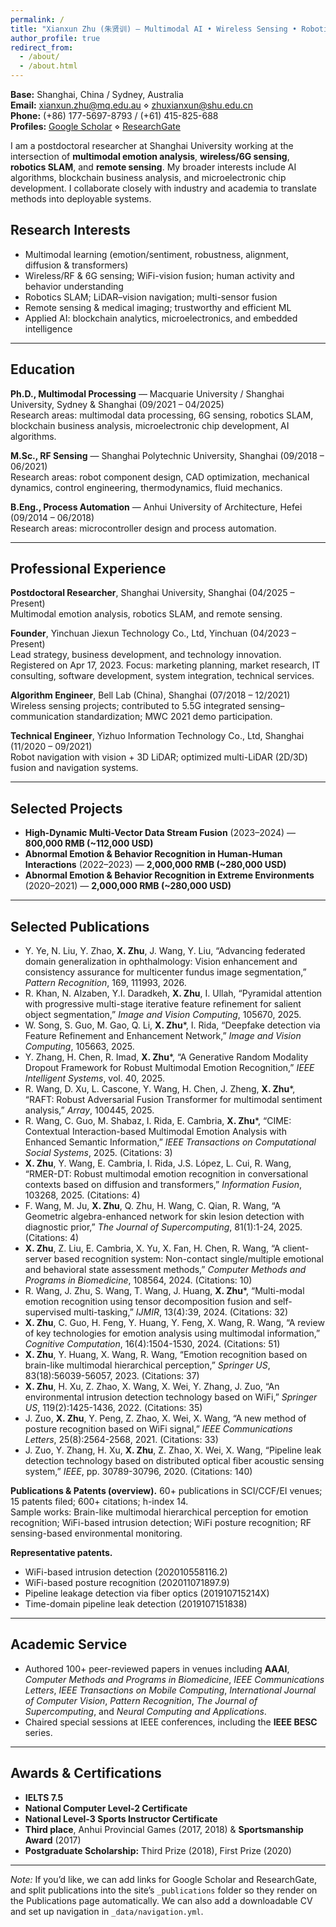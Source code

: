 ```yaml
---
permalink: /
title: "Xianxun Zhu (朱贤训) — Multimodal AI • Wireless Sensing • Robotics"
author_profile: true
redirect_from: 
  - /about/
  - /about.html
---
```


**Base:** Shanghai, China / Sydney, Australia  
**Email:** xianxun.zhu@mq.edu.au ⋄ zhuxianxun@shu.edu.cn  
**Phone:** (+86) 177-5697-8793 / (+61) 415-825-688  
**Profiles:** [Google Scholar](https://scholar.google.com.hk/citations?user=g1WLorwAAAAJ&hl=zh-CN) ⋄ [ResearchGate](https://www.researchgate.net/profile/Xianxun-Zhu)

I am a postdoctoral researcher at Shanghai University working at the intersection of **multimodal emotion analysis**, **wireless/6G sensing**, **robotics SLAM**, and **remote sensing**. My broader interests include AI algorithms, blockchain business analysis, and microelectronic chip development. I collaborate closely with industry and academia to translate methods into deployable systems.

## Research Interests
- Multimodal learning (emotion/sentiment, robustness, alignment, diffusion & transformers)  
- Wireless/RF & 6G sensing; WiFi-vision fusion; human activity and behavior understanding  
- Robotics SLAM; LiDAR–vision navigation; multi-sensor fusion  
- Remote sensing & medical imaging; trustworthy and efficient ML  
- Applied AI: blockchain analytics, microelectronics, and embedded intelligence

---

## Education
**Ph.D., Multimodal Processing** — Macquarie University / Shanghai University, Sydney & Shanghai (09/2021 – 04/2025)  
Research areas: multimodal data processing, 6G sensing, robotics SLAM, blockchain business analysis, microelectronic chip development, AI algorithms.

**M.Sc., RF Sensing** — Shanghai Polytechnic University, Shanghai (09/2018 – 06/2021)  
Research areas: robot component design, CAD optimization, mechanical dynamics, control engineering, thermodynamics, fluid mechanics.

**B.Eng., Process Automation** — Anhui University of Architecture, Hefei (09/2014 – 06/2018)  
Research areas: microcontroller design and process automation.

---

## Professional Experience
**Postdoctoral Researcher**, Shanghai University, Shanghai (04/2025 – Present)  
Multimodal emotion analysis, robotics SLAM, and remote sensing.

**Founder**, Yinchuan Jiexun Technology Co., Ltd, Yinchuan (04/2023 – Present)  
Lead strategy, business development, and technology innovation. Registered on Apr 17, 2023. Focus: marketing planning, market research, IT consulting, software development, system integration, technical services.

**Algorithm Engineer**, Bell Lab (China), Shanghai (07/2018 – 12/2021)  
Wireless sensing projects; contributed to 5.5G integrated sensing–communication standardization; MWC 2021 demo participation.

**Technical Engineer**, Yizhuo Information Technology Co., Ltd, Shanghai (11/2020 – 09/2021)  
Robot navigation with vision + 3D LiDAR; optimized multi-LiDAR (2D/3D) fusion and navigation systems.

---

## Selected Projects
- **High-Dynamic Multi-Vector Data Stream Fusion** (2023–2024) — **800,000 RMB (~112,000 USD)**
- **Abnormal Emotion & Behavior Recognition in Human-Human Interactions** (2022–2023) — **2,000,000 RMB (~280,000 USD)**
- **Abnormal Emotion & Behavior Recognition in Extreme Environments** (2020–2021) — **2,000,000 RMB (~280,000 USD)**

---

## Selected Publications
- Y. Ye, N. Liu, Y. Zhao, **X. Zhu**, J. Wang, Y. Liu, “Advancing federated domain generalization in ophthalmology: Vision enhancement and consistency assurance for multicenter fundus image segmentation,” *Pattern Recognition*, 169, 111993, 2026.
- R. Khan, N. Alzaben, Y.I. Daradkeh, **X. Zhu**, I. Ullah, “Pyramidal attention with progressive multi-stage iterative feature refinement for salient object segmentation,” *Image and Vision Computing*, 105670, 2025.
- W. Song, S. Guo, M. Gao, Q. Li, **X. Zhu***, I. Rida, “Deepfake detection via Feature Refinement and Enhancement Network,” *Image and Vision Computing*, 105663, 2025.
- Y. Zhang, H. Chen, R. Imad, **X. Zhu***, “A Generative Random Modality Dropout Framework for Robust Multimodal Emotion Recognition,” *IEEE Intelligent Systems*, vol. 40, 2025.
- R. Wang, D. Xu, L. Cascone, Y. Wang, H. Chen, J. Zheng, **X. Zhu***, “RAFT: Robust Adversarial Fusion Transformer for multimodal sentiment analysis,” *Array*, 100445, 2025.
- R. Wang, C. Guo, M. Shabaz, I. Rida, E. Cambria, **X. Zhu***, “CIME: Contextual Interaction-based Multimodal Emotion Analysis with Enhanced Semantic Information,” *IEEE Transactions on Computational Social Systems*, 2025. (Citations: 3)
- **X. Zhu**, Y. Wang, E. Cambria, I. Rida, J.S. López, L. Cui, R. Wang, “RMER-DT: Robust multimodal emotion recognition in conversational contexts based on diffusion and transformers,” *Information Fusion*, 103268, 2025. (Citations: 4)
- F. Wang, M. Ju, **X. Zhu**, Q. Zhu, H. Wang, C. Qian, R. Wang, “A Geometric algebra-enhanced network for skin lesion detection with diagnostic prior,” *The Journal of Supercomputing*, 81(1):1-24, 2025. (Citations: 4)
- **X. Zhu**, Z. Liu, E. Cambria, X. Yu, X. Fan, H. Chen, R. Wang, “A client-server based recognition system: Non-contact single/multiple emotional and behavioral state assessment methods,” *Computer Methods and Programs in Biomedicine*, 108564, 2024. (Citations: 10)
- R. Wang, J. Zhu, S. Wang, T. Wang, J. Huang, **X. Zhu***, “Multi-modal emotion recognition using tensor decomposition fusion and self-supervised multi-tasking,” *IJMIR*, 13(4):39, 2024. (Citations: 32)
- **X. Zhu**, C. Guo, H. Feng, Y. Huang, Y. Feng, X. Wang, R. Wang, “A review of key technologies for emotion analysis using multimodal information,” *Cognitive Computation*, 16(4):1504-1530, 2024. (Citations: 51)
- **X. Zhu**, Y. Huang, X. Wang, R. Wang, “Emotion recognition based on brain-like multimodal hierarchical perception,” *Springer US*, 83(18):56039-56057, 2023. (Citations: 37)
- **X. Zhu**, H. Xu, Z. Zhao, X. Wang, X. Wei, Y. Zhang, J. Zuo, “An environmental intrusion detection technology based on WiFi,” *Springer US*, 119(2):1425-1436, 2022. (Citations: 35)
- J. Zuo, **X. Zhu**, Y. Peng, Z. Zhao, X. Wei, X. Wang, “A new method of posture recognition based on WiFi signal,” *IEEE Communications Letters*, 25(8):2564-2568, 2021. (Citations: 33)
- J. Zuo, Y. Zhang, H. Xu, **X. Zhu**, Z. Zhao, X. Wei, X. Wang, “Pipeline leak detection technology based on distributed optical fiber acoustic sensing system,” *IEEE*, pp. 30789-30796, 2020. (Citations: 140)

**Publications & Patents (overview).** 60+ publications in SCI/CCF/EI venues; 15 patents filed; 600+ citations; h-index 14.  
Sample works: Brain-like multimodal hierarchical perception for emotion recognition; WiFi-based intrusion detection; WiFi posture recognition; RF sensing-based environmental monitoring.

**Representative patents.**
- WiFi-based intrusion detection (202010558116.2)  
- WiFi-based posture recognition (202011071897.9)  
- Pipeline leakage detection via fiber optics (201910715214X)  
- Time-domain pipeline leak detection (2019107151838)

---

## Academic Service
- Authored 100+ peer-reviewed papers in venues including **AAAI**, *Computer Methods and Programs in Biomedicine*, *IEEE Communications Letters*, *IEEE Transactions on Mobile Computing*, *International Journal of Computer Vision*, *Pattern Recognition*, *The Journal of Supercomputing*, and *Neural Computing and Applications*.
- Chaired special sessions at IEEE conferences, including the **IEEE BESC** series.

---

## Awards & Certifications
- **IELTS 7.5**  
- **National Computer Level-2 Certificate**  
- **National Level-3 Sports Instructor Certificate**  
- **Third place**, Anhui Provincial Games (2017, 2018) & **Sportsmanship Award** (2017)  
- **Postgraduate Scholarship:** Third Prize (2018), First Prize (2020)

---

*Note:* If you’d like, we can add links for Google Scholar and ResearchGate, and split publications into the site’s `_publications` folder so they render on the Publications page automatically. We can also add a downloadable CV and set up navigation in `_data/navigation.yml`.
